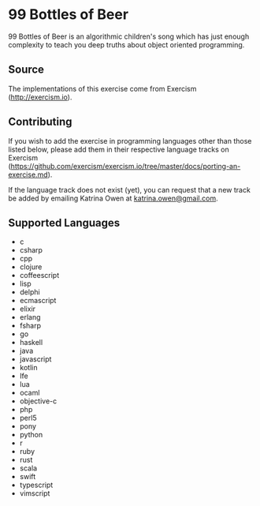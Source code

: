 # 99 Bottles of Beer

99 Bottles of Beer is an algorithmic children's song which has just enough
complexity to teach you deep truths about object oriented programming.

## Source

The implementations of this exercise come from Exercism (http://exercism.io).

## Contributing

If you wish to add the exercise in programming languages other than those
listed below, please add them in their respective language tracks on Exercism
(https://github.com/exercism/exercism.io/tree/master/docs/porting-an-exercise.md).

If the language track does not exist (yet), you can request that a new track
be added by emailing Katrina Owen at katrina.owen@gmail.com.

## Supported Languages

- c
- csharp
- cpp
- clojure
- coffeescript
- lisp
- delphi
- ecmascript
- elixir
- erlang
- fsharp
- go
- haskell
- java
- javascript
- kotlin
- lfe
- lua
- ocaml
- objective-c
- php
- perl5
- pony
- python
- r
- ruby
- rust
- scala
- swift
- typescript
- vimscript
